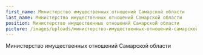 ```yaml
---
first_name: Министерство имущественных отношений Самарской области
last_name: Министерство имущественных отношений Самарской области
position: Министерство имущественных отношений Самарской области
picture: /images/uploads/министерство-имущественных-отношений-самарской-области.jpg
---
```

Министерство имущественных отношений Самарской области